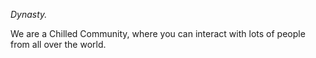 _Dynasty._

We are a Chilled Community, where you can interact with lots of people from all over the world.